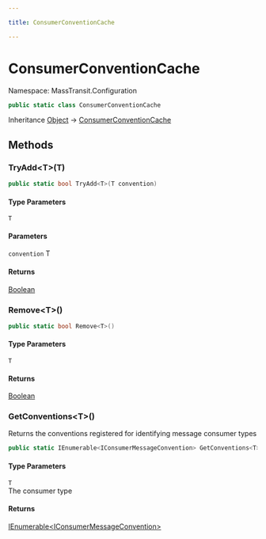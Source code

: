 ```yaml
---

title: ConsumerConventionCache

---
```


# ConsumerConventionCache

Namespace: MassTransit.Configuration

```csharp
public static class ConsumerConventionCache
```

Inheritance [Object](https://learn.microsoft.com/en-us/dotnet/api/system.object) → [ConsumerConventionCache](../masstransit-configuration/consumerconventioncache)

## Methods

### **TryAdd\<T\>(T)**

```csharp
public static bool TryAdd<T>(T convention)
```

#### Type Parameters

`T`<br/>

#### Parameters

`convention` T<br/>

#### Returns

[Boolean](https://learn.microsoft.com/en-us/dotnet/api/system.boolean)<br/>

### **Remove\<T\>()**

```csharp
public static bool Remove<T>()
```

#### Type Parameters

`T`<br/>

#### Returns

[Boolean](https://learn.microsoft.com/en-us/dotnet/api/system.boolean)<br/>

### **GetConventions\<T\>()**

Returns the conventions registered for identifying message consumer types

```csharp
public static IEnumerable<IConsumerMessageConvention> GetConventions<T>()
```

#### Type Parameters

`T`<br/>
The consumer type

#### Returns

[IEnumerable\<IConsumerMessageConvention\>](https://learn.microsoft.com/en-us/dotnet/api/system.collections.generic.ienumerable-1)<br/>
